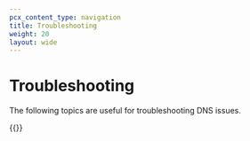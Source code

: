 ```yaml
---
pcx_content_type: navigation
title: Troubleshooting
weight: 20
layout: wide
---
```


# Troubleshooting

The following topics are useful for troubleshooting DNS issues.

{{<troubleshooting-list>}}